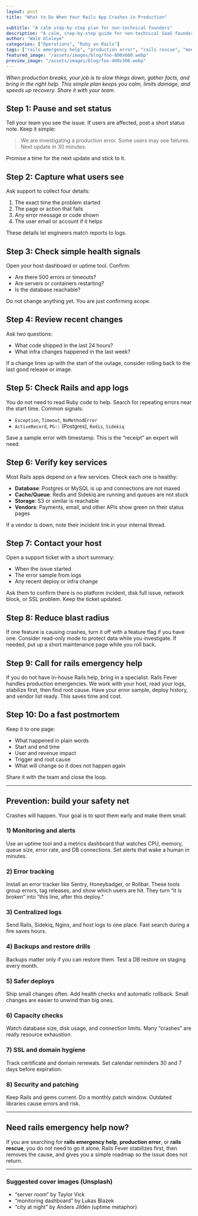 ```yaml
---
layout: post
title: "What to Do When Your Rails App Crashes in Production"

subtitle: "A calm step-by-step plan for non-technical founders"
description: "A calm, step-by-step guide for non-technical SaaS founders on handling a Rails production error and preventing the next one."
author: "Wale Olaleye"
categories: ["Operations", "Ruby on Rails"]
tags: ["rails emergency help", "production error", "rails rescue", "monitoring", "error tracking", "incident response"]
featured_image: "/assets/images/blog/foo-800x600.webp"
preview_image: "/assets/images/blog/foo-400x300.webp"
---
```


_When production breaks, your job is to slow things down, gather facts, and bring in the right help. This simple plan keeps you calm, limits damage, and speeds up recovery. Share it with your team._

## Step 1: Pause and set status

Tell your team you see the issue. If users are affected, post a short status note. Keep it simple:
> We are investigating a production error. Some users may see failures. Next update in 30 minutes.

Promise a time for the next update and stick to it.

## Step 2: Capture what users see

Ask support to collect four details:
1. The exact time the problem started  
2. The page or action that fails  
3. Any error message or code shown  
4. The user email or account if it helps

These details let engineers match reports to logs.

## Step 3: Check simple health signals

Open your host dashboard or uptime tool. Confirm:
- Are there 500 errors or timeouts?
- Are servers or containers restarting?
- Is the database reachable?

Do not change anything yet. You are just confirming scope.

## Step 4: Review recent changes

Ask two questions:
- What code shipped in the last 24 hours?
- What infra changes happened in the last week?

If a change lines up with the start of the outage, consider rolling back to the last good release or image.

## Step 5: Check Rails and app logs

You do not need to read Ruby code to help. Search for repeating errors near the start time. Common signals:
- `Exception`, `Timeout`, `NoMethodError`
- `ActiveRecord`, `PG::` (Postgres), `Redis`, `Sidekiq`

Save a sample error with timestamp. This is the “receipt” an expert will need.

## Step 6: Verify key services

Most Rails apps depend on a few services. Check each one is healthy:
- **Database**: Postgres or MySQL is up and connections are not maxed  
- **Cache/Queue**: Redis and Sidekiq are running and queues are not stuck  
- **Storage**: S3 or similar is reachable  
- **Vendors**: Payments, email, and other APIs show green on their status pages

If a vendor is down, note their incident link in your internal thread.

## Step 7: Contact your host

Open a support ticket with a short summary:
- When the issue started
- The error sample from logs
- Any recent deploy or infra change

Ask them to confirm there is no platform incident, disk full issue, network block, or SSL problem. Keep the ticket updated.

## Step 8: Reduce blast radius

If one feature is causing crashes, turn it off with a feature flag if you have one. Consider read-only mode to protect data while you investigate. If needed, put up a short maintenance page while you roll back.

## Step 9: Call for rails emergency help

If you do not have in-house Rails help, bring in a specialist. Rails Fever handles production emergencies. We work with your host, read your logs, stabilize first, then find root cause. Have your error sample, deploy history, and vendor list ready. This saves time and cost.

## Step 10: Do a fast postmortem

Keep it to one page:
- What happened in plain words
- Start and end time
- User and revenue impact
- Trigger and root cause
- What will change so it does not happen again

Share it with the team and close the loop.

---

## Prevention: build your safety net

Crashes will happen. Your goal is to spot them early and make them small.

### 1) Monitoring and alerts
Use an uptime tool and a metrics dashboard that watches CPU, memory, queue size, error rate, and DB connections. Set alerts that wake a human in minutes.

### 2) Error tracking
Install an error tracker like Sentry, Honeybadger, or Rollbar. These tools group errors, tag releases, and show which users are hit. They turn “it is broken” into “this line, after this deploy.”

### 3) Centralized logs
Send Rails, Sidekiq, Nginx, and host logs to one place. Fast search during a fire saves hours.

### 4) Backups and restore drills
Backups matter only if you can restore them. Test a DB restore on staging every month.

### 5) Safer deploys
Ship small changes often. Add health checks and automatic rollback. Small changes are easier to unwind than big ones.

### 6) Capacity checks
Watch database size, disk usage, and connection limits. Many “crashes” are really resource exhaustion.

### 7) SSL and domain hygiene
Track certificate and domain renewals. Set calendar reminders 30 and 7 days before expiration.

### 8) Security and patching
Keep Rails and gems current. Do a monthly patch window. Outdated libraries cause errors and risk.

---

## Need rails emergency help now?

If you are searching for **rails emergency help**, **production error**, or **rails rescue**, you do not need to go it alone. Rails Fever stabilizes first, then removes the cause, and gives you a simple roadmap so the issue does not return.

---

### Suggested cover images (Unsplash)
- “server room” by Taylor Vick  
- “monitoring dashboard” by Lukas Blazek  
- “city at night” by Anders Jildén (uptime metaphor)

